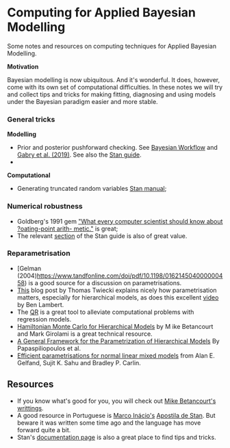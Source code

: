 # Computing for Applied Bayesian Modelling

Some notes and resources on computing techniques for Applied Bayesian Modelling.

**Motivation**

Bayesian modelling is now ubiquitous. And it's wonderful. It does, however, come with its own set of computational difficulties. In these notes we will try and collect tips and tricks for making fitting, diagnosing and using models under the Bayesian paradigm easier and more stable.

### General tricks

**Modelling**

- Prior and posterior pushforward checking. See [Bayesian Workflow](https://arxiv.org/abs/2011.01808) and [Gabry et al. (2019)](https://arxiv.org/pdf/1709.01449.pdf). See also the [Stan guide](https://mc-stan.org/docs/2_27/stan-users-guide/prior-predictive-checks.html#coding-prior-predictive-checks-in-stan).
- 

**Computational**

- Generating truncated random variables [Stan manual](https://mc-stan.org/docs/stan-users-guide/truncated-random-number-generation.html);


### Numerical robustness

- Goldberg's 1991 gem ["What every computer scientist should know about ?oating-point arith- metic."](https://www.itu.dk/~sestoft/bachelor/IEEE754_article.pdf) is great;
- The relevant [section](https://mc-stan.org/docs/stan-users-guide/floating-point-arithmetic.html) of the Stan guide is also of great value.


### Reparametrisation

- [Gelman (2004)https://www.tandfonline.com/doi/pdf/10.1198/016214504000000458) is a good source for a discussion on parametrisations.
- [This](https://twiecki.io/blog/2017/02/08/bayesian-hierchical-non-centered/) blog post by Thomas Twiecki explains nicely how parametrisation matters, especially for hierarchical models, as does this excellent [video](https://www.youtube.com/watch?v=gSd1msFFZTw) by Ben Lambert. 
- The [QR](https://betanalpha.github.io/assets/case_studies/qr_regression.html) is a great tool to alleviate computational problems with regression models.
- [Hamiltonian Monte Carlo for Hierarchical Models](https://arxiv.org/abs/1312.0906) by M ike Betancourt and Mark Girolami is a great technical resource. 
- [A General Framework for the Parametrization of Hierarchical Models](https://projecteuclid.org/journals/statistical-science/volume-22/issue-1/A-General-Framework-for-the-Parametrization-of-Hierarchical-Models/10.1214/088342307000000014.full)  By Papaspiliopoulos et al.
- [Efficient parametrisations for normal linear mixed models](https://www.jstor.org/stable/2337527?seq=1#metadata_info_tab_contents) from Alan E. Gelfand, Sujit K. Sahu and Bradley P. Carlin. 


## Resources

- If you know what's good for you, you will check out [Mike Betancourt's writtings](https://betanalpha.github.io/writing/). 
- A good resource in Portuguese is [Marco Inácio's](https://github.com/randommm) [Apostila de Stan](https://marcoinacio.com/stan/). But beware it was written some time ago and the language has move forward quite a bit.  
- Stan's [documentation page](https://mc-stan.org/users/documentation/) is also a great place to find tips and tricks.
